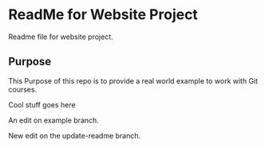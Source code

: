 # ReadMe for Website Project

Readme file for website project.

## Purpose

This Purpose of this repo is to provide a real world example
to work with Git courses.

Cool stuff goes here

An edit on example branch.

New edit on the update-readme branch.
